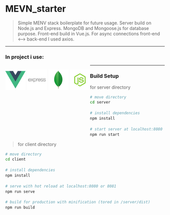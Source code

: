 # MEVN_starter
> Simple MENV stack boilerplate for future usage. 
> Server build on Node.js and Express. 
> MongoDB and Mongoose.js for database purpose.
> Front-end build in Vue.js.
> For async connections front-end <--> back-end I used axios.

---

### In project i use:
<p style="float: left">
<img src="./client/src/assets/images/vuejs.png" alt="Vue.js" width="64" style="display: inline">
<img src="./client/src/assets/images/express.png" alt="Express.js" width="64" style="display: inline">
<img src="./client/src/assets/images/mongodb.png" alt="MongoDB" width="64" style="display: inline">
<img src="./client/src/assets/images/nodejs.png" alt="Node.js" width="64" style="display: inline">
</p>

---


### Build Setup

> for server directory

``` bash
# move directory 
cd server

# install dependencies
npm install

# start server at localhost:8080
npm run start
```


> for client directory

``` bash
# move directory 
cd client

# install dependencies
npm install

# serve with hot reload at localhost:8080 or 8081
npm run serve

# build for production with minification (tored in /server/dist)
npm run build
```

